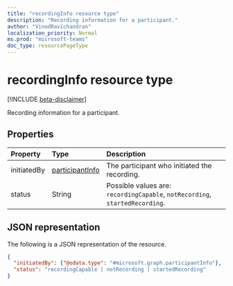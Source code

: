 ```yaml
---
title: "recordingInfo resource type"
description: "Recording information for a participant."
author: "VinodRavichandran"
localization_priority: Normal
ms.prod: "microsoft-teams"
doc_type: resourcePageType
---
```


# recordingInfo resource type

[!INCLUDE [beta-disclaimer](../../includes/beta-disclaimer.md)]

Recording information for a participant.

## Properties

| Property       | Type    | Description|
|:---------------|:--------|:----------|
| initiatedBy | [participantInfo](participantinfo.md) | The participant who initiated the recording. |
| status | String | Possible values are: `recordingCapable`, `notRecording`, `startedRecording`. |

## JSON representation

The following is a JSON representation of the resource.

<!-- {
  "blockType": "resource",
  "optionalProperties": [

  ],
  "@odata.type": "microsoft.graph.recordingInfo"
}-->
```json
{
  "initiatedBy": {"@odata.type": "#microsoft.graph.participantInfo"},
  "status": "recordingCapable | notRecording | startedRecording"
}
```

<!-- uuid: 8fcb5dbc-d5aa-4681-8e31-b001d5168d79
2015-10-25 14:57:30 UTC -->
<!--
{
  "type": "#page.annotation",
  "description": "recordingInfo resource",
  "keywords": "",
  "section": "documentation",
  "tocPath": "",
  "suppressions": [
    "Error: /api-reference/beta/resources/recordinginfo.md:\r\n      Exception processing links.\r\n    System.ArgumentException: Link Definition was null. Link text: !INCLUDE [beta-disclaimer](../../includes/beta-disclaimer.md)\r\n      at ApiDoctor.Validation.DocFile.get_LinkDestinations()\r\n      at ApiDoctor.Validation.DocSet.ValidateLinks(Boolean includeWarnings, String[] relativePathForFiles, IssueLogger issues, Boolean requireFilenameCaseMatch, Boolean printOrphanedFiles)"
  ]
}
-->
